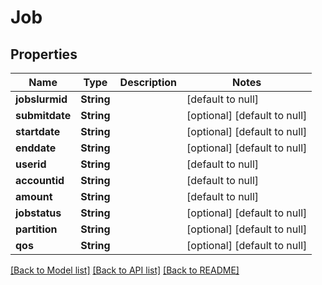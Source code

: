 # Job

## Properties
Name | Type | Description | Notes
------------ | ------------- | ------------- | -------------
**jobslurmid** | **String** |  | [default to null]
**submitdate** | **String** |  | [optional] [default to null]
**startdate** | **String** |  | [optional] [default to null]
**enddate** | **String** |  | [optional] [default to null]
**userid** | **String** |  | [default to null]
**accountid** | **String** |  | [default to null]
**amount** | **String** |  | [default to null]
**jobstatus** | **String** |  | [optional] [default to null]
**partition** | **String** |  | [optional] [default to null]
**qos** | **String** |  | [optional] [default to null]

[[Back to Model list]](../README.md#documentation-for-models) [[Back to API list]](../README.md#documentation-for-api-endpoints) [[Back to README]](../README.md)


